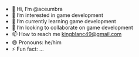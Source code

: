 - 👋 Hi, I’m @aceumbra
- 👀 I’m interested in game development
- 🌱 I’m currently learning game development
- 💞️ I’m looking to collaborate on game development
- 📫 How to reach me kingblanc49@gmail.com
- 😄 Pronouns: he/him
- ⚡ Fun fact: ...

<!---
aceumbra/aceumbra is a ✨ special ✨ repository because its `README.md` (this file) appears on your GitHub profile.
You can click the Preview link to take a look at your changes.
--->
